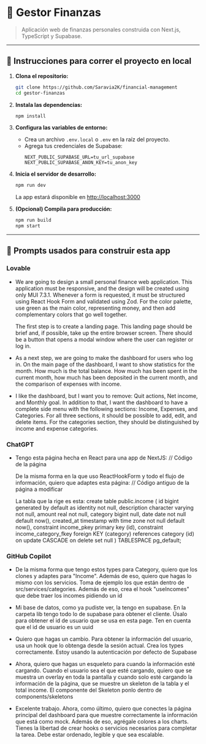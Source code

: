 # 💸 Gestor Finanzas

> Aplicación web de finanzas personales construida con Next.js, TypeScript y Supabase.

---

## 🚀 Instrucciones para correr el proyecto en local

1. **Clona el repositorio:**

   ```bash
   git clone https://github.com/Saravia2K/financial-management
   cd gestor-finanzas
   ```

2. **Instala las dependencias:**

   ```bash
   npm install
   ```

3. **Configura las variables de entorno:**

   - Crea un archivo `.env.local` o `.env` en la raíz del proyecto.
   - Agrega tus credenciales de Supabase:
     ```env
     NEXT_PUBLIC_SUPABASE_URL=tu_url_supabase
     NEXT_PUBLIC_SUPABASE_ANON_KEY=tu_anon_key
     ```

4. **Inicia el servidor de desarrollo:**

   ```bash
   npm run dev
   ```

   La app estará disponible en [http://localhost:3000](http://localhost:3000)

5. **(Opcional) Compila para producción:**
   ```bash
   npm run build
   npm start
   ```

---

## 🤖 Prompts usados para construir esta app

### Lovable

- We are going to design a small personal finance web application. This application must be responsive, and the design will be created using only MUI 7.3.1. Whenever a form is requested, it must be structured using React Hook Form and validated using Zod. For the color palette, use green as the main color, representing money, and then add complementary colors that go well together.

  The first step is to create a landing page. This landing page should be brief and, if possible, take up the entire browser screen. There should be a button that opens a modal window where the user can register or log in.

- As a next step, we are going to make the dashboard for users who log in. On the main page of the dashboard, I want to show statistics for the month. How much is the total balance. How much has been spent in the current month, how much has been deposited in the current month, and the comparison of expenses with income.

- I like the dashboard, but I want you to remove: Quit actions, Net income, and Monthly goal.
  In addition to that, I want the dashboard to have a complete side menu with the following sections: Income, Expenses, and Categories.
  For all three sections, it should be possible to add, edit, and delete items.
  For the categories section, they should be distinguished by income and expense categories.

### ChatGPT

- Tengo esta página hecha en React para una app de NextJS:
  // Código de la página

  De la misma forma en la que uso ReactHookForm y todo el flujo de información, quiero que adaptes esta página:
  // Código antiguo de la página a modificar

  La tabla que la rige es esta: create table public.income ( id bigint generated by default as identity not null, description character varying not null, amount real not null, category bigint null, date date not null default now(), created_at timestamp with time zone not null default now(), constraint income_pkey primary key (id), constraint income_category_fkey foreign KEY (category) references category (id) on update CASCADE on delete set null ) TABLESPACE pg_default;

### GitHub Copilot

- De la misma forma que tengo estos types para Category, quiero que los clones y adaptes para "Income". Además de eso, quiero que hagas lo mismo con los servicios. Toma de ejemplo los que están dentro de src/services/categories. Además de eso, crea el hook "useIncomes" que debe traer los incomes pidiendo un id

- Mi base de datos, como ya pudiste ver, la tengo en supabase. En la carpeta lib tengo todo lo de supabase para obtener el cliente. Úsalo para obtener el id de usuario que se usa en esta page. Ten en cuenta que el id de usuario es un uuid

- Quiero que hagas un cambio. Para obtener la información del usuario, usa un hook que lo obtenga desde la sesión actual. Crea los types correctamente. Estoy usando la autenticación por defecto de Supabase

- Ahora, quiero que hagas un esqueleto para cuando la información esté cargando. Cuando el usuario sea el que esté cargando, quiero que se muestra un overlay en toda la pantalla y cuando solo esté cargando la información de la página, que se muestre un skeleton de la tabla y el total income. El componente del Skeleton ponlo dentro de components/skeletons

- Excelente trabajo. Ahora, como último, quiero que conectes la página principal del dashboard para que muestre correctamente la información que está como mock. Además de eso, agrégale colores a los charts. Tienes la libertad de crear hooks o servicios necesarios para completar la tarea. Debe estar ordenado, legible y que sea escalable.

